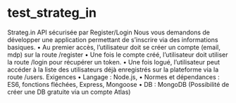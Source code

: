 # test_strateg_in

Strateg.in
API sécurisée par Register/Login
Nous vous demandons de développer une application permettant de s’inscrire via
des informations basiques.
• Au premier accès, l’utilisateur doit se créer un compte (email, mdp) sur la route
/register
• Une fois le compte créé, l’utilisateur doit utiliser la route /login pour récupérer un
token.
• Une fois logué, l’utilisateur peut accéder à la liste des utilisateurs déjà enregistrés
sur la plateforme via la route /users.
Exigences
• Langage : Node.js,
• Normes et dépendances : ES6, fonctions fléchées, Express, Mongoose
• DB : MongoDB (Possibilité de créer une DB gratuite via un compte Atlas)
